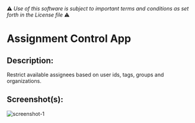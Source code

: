 :warning: *Use of this software is subject to important terms and conditions as set forth in the License file* :warning:

# Assignment Control App

## Description:

Restrict available assignees based on user ids, tags, groups and organizations.

## Screenshot(s):
![screenshot-1](https://d1eipm3vz40hy0.cloudfront.net/images/p-apps-marketplace/apps/52174/screenshot-0.png)
